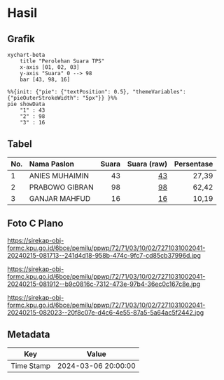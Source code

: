 # Hasil

## Grafik

```mermaid
xychart-beta
    title "Perolehan Suara TPS"
    x-axis [01, 02, 03]
    y-axis "Suara" 0 --> 98
    bar [43, 98, 16]
```

```mermaid
%%{init: {"pie": {"textPosition": 0.5}, "themeVariables": {"pieOuterStrokeWidth": "5px"}} }%%
pie showData
    "1" : 43
    "2" : 98
    "3" : 16
```

## Tabel

| No. | Nama Paslon    | Suara | Suara (raw) | Persentase |
|:--- |:-------------- | -----:| -----------:| ----------:|
| 1   | ANIES MUHAIMIN | 43    | [43][p-1]   | 27,39      |
| 2   | PRABOWO GIBRAN | 98    | [98][p-2]   | 62,42      |
| 3   | GANJAR MAHFUD  | 16    | [16][p-3]   | 10,19      |


[p-1]: https://github.com/gigit-pemilu/pemilu-2024-72-sulawesi-tengah/blob/main/pilpres/hitung-suara/sub/72-sulawesi-tengah/sub/71-kota-palu/sub/03-palu-selatan/sub/1002-birobuli-utara/sub/041-tps/sub/paslon-1.txt
[p-2]: https://github.com/gigit-pemilu/pemilu-2024-72-sulawesi-tengah/blob/main/pilpres/hitung-suara/sub/72-sulawesi-tengah/sub/71-kota-palu/sub/03-palu-selatan/sub/1002-birobuli-utara/sub/041-tps/sub/paslon-2.txt
[p-3]: https://github.com/gigit-pemilu/pemilu-2024-72-sulawesi-tengah/blob/main/pilpres/hitung-suara/sub/72-sulawesi-tengah/sub/71-kota-palu/sub/03-palu-selatan/sub/1002-birobuli-utara/sub/041-tps/sub/paslon-3.txt

## Foto C Plano

https://sirekap-obj-formc.kpu.go.id/6bce/pemilu/ppwp/72/71/03/10/02/7271031002041-20240215-081713--241d4d18-958b-474c-9fc7-cd85cb37996d.jpg

https://sirekap-obj-formc.kpu.go.id/6bce/pemilu/ppwp/72/71/03/10/02/7271031002041-20240215-081912--b9c0816c-7312-473e-97b4-36ec0c167c8e.jpg

https://sirekap-obj-formc.kpu.go.id/6bce/pemilu/ppwp/72/71/03/10/02/7271031002041-20240215-082023--20f8c07e-d4c6-4e55-87a5-5a64ac5f2442.jpg


## Metadata

| Key        | Value               |
| ---------- | ------------------- |
| Time Stamp | 2024-03-06 20:00:00 |



